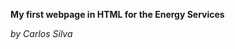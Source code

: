 <html>

<b> 
<p align=“center”> My first webpage in HTML for the Energy Services</p> 
</b>

<i><p> by Carlos Silva </p></i>
</html>
